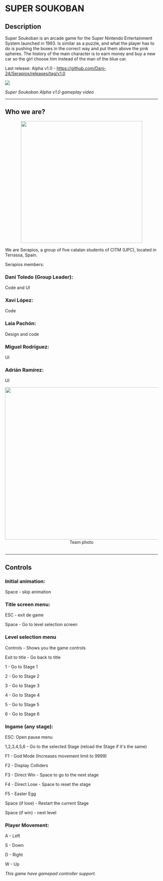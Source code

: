 #  SUPER SOUKOBAN

##  Description
Super Soukoban is an arcade game for the Super Nintendo Entertainment System launched in 1993. Is similar as a puzzle, and what the player has to do is pushing the boxes in the correct way and put them above the pink spheres. The history of the main character is to earn money and buy a new car so the girl choose him instead of the man of the blue car.
 
 
Last release:
Alpha v1.0 - https://github.com/Dani-24/Serapios/releases/tag/v1.0

[![](https://cdn.discordapp.com/attachments/851062158364246048/851062238550949929/video.png)](https://www.youtube.com/watch?v=hcMxPKZq-xg)


*Super Soukoban Alpha v1.0 gameplay video*


***

##      Who we are?

<p align="center">
 
<img align="center" width="400" height="400" src="https://cdn.discordapp.com/attachments/818140279147724820/835096871692533771/serapios_logo.png">

 </p>

We are Serapios, a group of five catalan students of CITM (UPC), located in Terrassa, Spain.

Serapios members:

###  Dani Toledo (Group Leader):
Code and UI
###  Xavi López:
Code
###  Laia Pachón:
Design and code
###  Miguel Rodríguez:
UI 
###  Adrián Ramírez:
UI 


<p align="center">
<img width="700" height="500" src="https://cdn.discordapp.com/attachments/818140279147724820/848592806691471360/IMG-20210527-WA0023_1.jpg">
 
<br>
Team photo
<br><br>
</p>
 
***

##  Controls
###  Initial animation:
Space - skip animation

###  Title screen menu:
ESC - exit de game

Space - Go to level selection screen

###  Level selection menu
Controls - Shows you the game controls

Exit to title - Go back to title

1 - Go to Stage 1

2 - Go to Stage 2

3 - Go to Stage 3

4 - Go to Stage 4

5 - Go to Stage 5

6 - Go to Stage 6

###  Ingame (any stage):
ESC: Open pause menu

1,2,3,4,5,6 - Go to the selected Stage (reload the Stage if it's the same)

F1 - God Mode (Increases movement limit to 9999)

F2 - Display Colliders

F3 - Direct Win - Space to go to the next stage

F4 - Direct Lose - Space to reset the stage

F5 - Easter Egg

Space (if lose) - Restart the current Stage

Space (if win) - next level

###  Player Movement:
A - Left

S - Down

D - Right

W - Up

*This game have gamepad controller support.*
